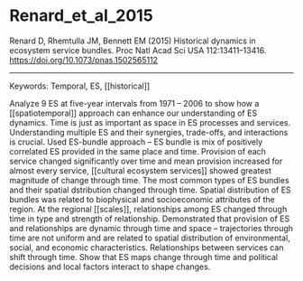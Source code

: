 # Renard_et_al_2015

Renard D, Rhemtulla JM, Bennett EM (2015) Historical dynamics in ecosystem service bundles. Proc Natl Acad Sci USA 112:13411–13416. https://doi.org/10.1073/pnas.1502565112

---

Keywords: Temporal, ES, [[historical]]	

Analyze 9 ES at five-year intervals from 1971 – 2006 to show how a [[spatiotemporal]] approach can enhance our understanding of ES dynamics. Time is just as important as space in ES processes and services. Understanding multiple ES and their synergies, trade-offs, and interactions is crucial. Used ES-bundle approach – ES bundle is mix of positively correlated ES provided in the same place and time. Provision of each service changed significantly over time and mean provision increased for almost every service, [[cultural ecosystem services]] showed greatest magnitude of change through time. The most common types of ES bundles and their spatial dstribution changed through time. Spatial distribution of ES bundles was related to biophysical and socioeconomic attributes of the region. At the regional [[scales]], relationships among ES changed through time in type and strength of relationship. Demonstrated that provision of ES and relationships are dynamic through time and space – trajectories through time are not uniform and are related to spatial distribution of environmental, social, and economic characteristics. Relationships between services can shift through time. Show that ES maps change through time and political decisions and local factors interact to shape changes. 
